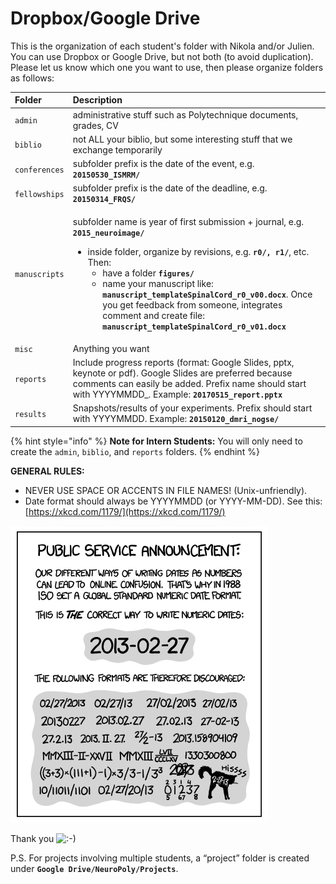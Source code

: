 # Dropbox/Google Drive

This is the organization of each student's folder with Nikola and/or Julien. You can use Dropbox or Google Drive, but not both \(to avoid duplication\). Please let us know which one you want to use, then please organize folders as follows:

<table>
  <thead>
    <tr>
      <th style="text-align:left">Folder</th>
      <th style="text-align:left">Description</th>
    </tr>
  </thead>
  <tbody>
    <tr>
      <td style="text-align:left"><code>admin</code>
      </td>
      <td style="text-align:left">administrative stuff such as Polytechnique documents, grades, CV</td>
    </tr>
    <tr>
      <td style="text-align:left"><code>biblio</code>
      </td>
      <td style="text-align:left">not ALL your biblio, but some interesting stuff that we exchange temporarily</td>
    </tr>
    <tr>
      <td style="text-align:left"><code>conferences</code>
      </td>
      <td style="text-align:left">subfolder prefix is the date of the event, e.g. <b><code>20150530_ISMRM/</code></b>
      </td>
    </tr>
    <tr>
      <td style="text-align:left"><code>fellowships</code>
      </td>
      <td style="text-align:left">subfolder prefix is the date of the deadline, e.g. <b><code>20150314_FRQS/</code></b>
      </td>
    </tr>
    <tr>
      <td style="text-align:left"><code>manuscripts</code>
      </td>
      <td style="text-align:left">
        <p>subfolder name is year of first submission + journal, e.g. <b><code>2015_neuroimage/</code></b>
        </p>
        <ul>
          <li>inside folder, organize by revisions, e.g. <b><code>r0/, r1/</code></b>,
            etc. Then:
            <ul>
              <li>have a folder <b><code>figures/</code></b>
              </li>
              <li>name your manuscript like: <b><code>manuscript_templateSpinalCord_r0_v00.docx</code></b>.
                Once you get feedback from someone, integrates comment and create file: <b><code>manuscript_templateSpinalCord_r0_v01.docx</code></b>
              </li>
            </ul>
          </li>
        </ul>
      </td>
    </tr>
    <tr>
      <td style="text-align:left"><code>misc</code>
      </td>
      <td style="text-align:left">Anything you want</td>
    </tr>
    <tr>
      <td style="text-align:left"><code>reports</code>
      </td>
      <td style="text-align:left">Include progress reports (format: Google Slides, pptx, keynote or pdf).
        Google Slides are preferred because comments can easily be added. Prefix
        name should start with YYYYMMDD_. Example: <b><code>20170515_report.pptx</code></b>
      </td>
    </tr>
    <tr>
      <td style="text-align:left"><code>results</code>
      </td>
      <td style="text-align:left">Snapshots/results of your experiments. Prefix should start with YYYYMMDD.
        Example: <b><code>20150120_dmri_nogse/</code></b>
      </td>
    </tr>
  </tbody>
</table>

{% hint style="info" %}
**Note for Intern Students:** You will only need to create the `admin`, `biblio`, and `reports` folders.
{% endhint %}

**GENERAL RULES:**

* NEVER USE SPACE OR ACCENTS IN FILE NAMES! \(Unix-unfriendly\).
* Date format should always be YYYYMMDD \(or YYYY-MM-DD\). See this: [https://xkcd.com/1179/](https://xkcd.com/1179/)

![](.gitbook/assets/psa.png)

Thank you ![:-\)](https://www.neuro.polymtl.ca/lib/images/smileys/icon_smile.gif)

P.S. For projects involving multiple students, a “project” folder is created under **`Google Drive/NeuroPoly/Projects`**.

